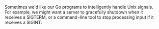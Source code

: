 Sometimes we'd like our Go programs to intelligently handle Unix signals.
For example, we might want a server to gracefully shutdown when it receives a SIGTERM, or a command=line tool to stop processing input if it receives a SIGINT.

